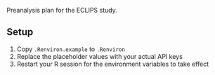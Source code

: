 Preanalysis plan for the ECLIPS study.

## Setup
1. Copy `.Renviron.example` to `.Renviron`
2. Replace the placeholder values with your actual API keys
3. Restart your R session for the environment variables to take effect
